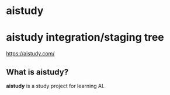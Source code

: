 # aistudy

aistudy integration/staging tree
=====================================

https://aistudy.com/

What is aistudy?
----------------

**aistudy** is a study project for learning AI.
